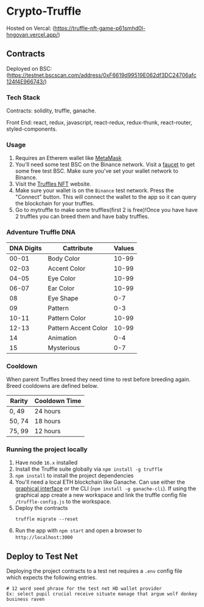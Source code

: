# Crypto-Truffle

Hosted on Vercal: (https://truffle-nft-game-p61smhd0l-hngovan.vercel.app/)

## Contracts

Deployed on BSC: (https://testnet.bscscan.com/address/0xF6619d99519E062df3DC24706afc124f4E966743/)

### Tech Stack

Contracts: solidity, truffle, ganache.

Front End: react, redux, javascript, react-redux, redux-thunk, react-router, styled-components.

### Usage 

1. Requires an Etherem wallet like [MetaMask](https://metamask.io/)
2. You'll need some test BSC on the Binance network. Visit a <a href="https://testnet.binance.org/faucet-smart" target="_blank">faucet</a> to get some free test BSC. Make sure you've set your wallet network to Binance.
3. Visit the <a href="https://truffle-nft-game-p61smhd0l-hngovan.vercel.app/" target="_blank">Truffles NFT</a> website.
4. Make sure your wallet is on the `Binance` test network. Press the "Connect" button. This will connect the wallet to the app so it can query the blockchain for your truffles.
5. Go to mytruffle to make some truffles(first 2 is free)!Once you have have 2 truffles you can breed them and have baby truffles.
### Adventure Truffle DNA
| DNA Digits | Cattribute | Values |
|---|---|---|
|00-01 | Body Color | 10-99 |
|02-03 | Accent Color | 10-99 |
|04-05 | Eye Color | 10-99 |
|06-07 | Ear Color | 10-99 |
| 08 | Eye Shape | 0-7 |
| 09 | Pattern | 0-3 |
| 10-11 | Pattern Color|  10-99 |
| 12-13 | Pattern Accent Color | 10-99 |
| 14 | Animation | 0-4 |
| 15 | Mysterious | 0-7 |

### Cooldown
When parent Truffles breed they need time to rest before breeding again. Breed cooldowns are defined below.

| Rarity | Cooldown Time  |
|---|---|
| 0, 49 | 24 hours |
| 50, 74| 18 hours |
| 75, 99 | 12 hours |

### Running the project locally

1. Have node `16.x` installed
2. Install the Truffle suite globally via `npm install -g truffle`
3. `npm install` to install the project dependencies
4. You'll need a local ETH blockchain like Ganache. Can use either the <a href="https://www.trufflesuite.com/ganache" target="_blank">graphical interface</a> or the CLI (`npm install -g ganache-cli`). If using the graphical app create a new workspace and link the truffle config file `/truffle-config.js` to the workspace.
5. Deploy the contracts
   ```
   truffle migrate --reset
   ```
6. Run the app with `npm start` and open a browser to `http://localhost:3000`

## Deploy to Test Net
Deploying the project contracts to a test net requires a `.env` config file which expects the following entries.
```
# 12 word seed phrase for the test net HD wallet provider
Ex: select pupil crucial receive situate manage that argue wolf donkey business raven
```
